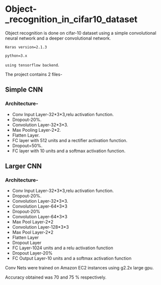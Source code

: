 # Object-_recognition_in_cifar10_dataset
Object recognition is done on cifar-10 dataset using a simple convolutional neural network and a deeper convolutional network.



`Keras version=2.1.3`


`python=3.x`


`using tensorflow backend`.

The project contains 2 files-

## Simple CNN

### Architecture-


* Conv Input Layer-32\*3\*3,relu activation function.
* Dropout-20%.
* Convolution Layer-32\*3\*3.
* Max Pooling Layer-2\*2.
* Flatten Layer.
* FC layer with 512 units and a rectifier activation function.
* Dropout=50%.
* FC layer with 10 units and a softmax activation function.

## Larger CNN

### Architecture-
* Conv Input Layer-32\*3\*3,relu activation function.
* Dropout-20%.
* Convolution Layer-32\*3\*3.
* Convolution Layer-64\*3\*3
* Dropout-20%
* Convolution Layer-64\*3\*3
* Max Pool Layer-2\*2
* Convolution Layer-128\*3\*3
* Max Pool Layer-2\*2
* Flatten Layer
* Dropout Layer
* FC Layer-1024 units and a relu activation function
* Dropout Layer-20%
* FC Output Layer-10 units and a softmax activation function

Conv Nets were trained on Amazon EC2 instances using g2.2x large gpu.


Accuracy obtained was 70 and 75 % respectively.
